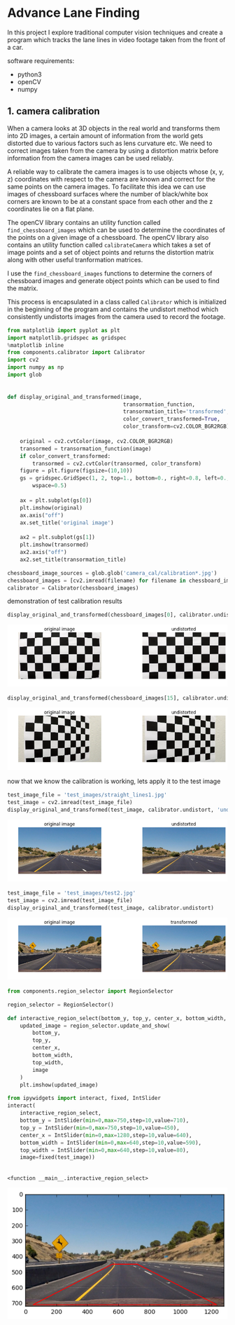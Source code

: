 
# Advance Lane Finding 

In this project I explore traditional computer vision techniques and create a program which tracks the lane lines in video footage taken from the front of a car.

software requirements:
 * python3
 * openCV
 * numpy


## 1. camera calibration 

When a camera looks at 3D objects in the real world and transforms them into 2D images, a certain amount of information from the world gets distorted due to various factors such as lens curvature etc. We need to correct images taken from the camera by using a distortion matrix before information from the camera images can be used reliably.

A reliable way to calibrate the camera images is to use objects whose (x, y, z) coordinates with respect to the camera are known and correct for the same points on the camera images. To facilitate this idea we can use images of chessboard surfaces where the number of black/white box corners are known to be at a constant space from each other and the z coordinates lie on a flat plane.

The openCV library contains an utility function called ``` find_chessboard_images``` which can be used to determine the coordinates of the points on a given image of a chessboard.
The openCV library also contains an utility function called ```calibrateCamera``` which takes a set of image points and a set of object points and returns the distortion matrix along with other useful tranformation matrices.

I use the ```find_chessboard_images``` functions to determine the corners of chessboard images and generate object points which can be used to find the matrix.

This process is encapsulated in a class called ```Calibrator``` which is initialized in the beginning of the program and contains the undistort method which consistently undistorts images from the camera used to record the footage.


```python
from matplotlib import pyplot as plt
import matplotlib.gridspec as gridspec
%matplotlib inline
from components.calibrator import Calibrator
import cv2
import numpy as np
import glob


def display_original_and_transformed(image, 
                                     transormation_function, 
                                     transormation_title='transformed',
                                     color_convert_transformed=True, 
                                     color_transform=cv2.COLOR_BGR2RGB):
    
    original = cv2.cvtColor(image, cv2.COLOR_BGR2RGB)
    transormed = transormation_function(image)
    if color_convert_transformed:
        transormed = cv2.cvtColor(transormed, color_transform)
    figure = plt.figure(figsize=(10,10))
    gs = gridspec.GridSpec(1, 2, top=1., bottom=0., right=0.8, left=0., hspace=0.,
        wspace=0.5)
    
    ax = plt.subplot(gs[0])
    plt.imshow(original)
    ax.axis("off")
    ax.set_title('original image')
    
    ax2 = plt.subplot(gs[1])
    plt.imshow(transormed)
    ax2.axis("off")
    ax2.set_title(transormation_title)
```


```python
chessboard_image_sources = glob.glob('camera_cal/calibration*.jpg')
chessboard_images = [cv2.imread(filename) for filename in chessboard_image_sources]
calibrator = Calibrator(chessboard_images)
```

demonstration of test calibration results


```python
display_original_and_transformed(chessboard_images[0], calibrator.undistort, 'undistorted')
```


![png](output_7_0.png)



```python
display_original_and_transformed(chessboard_images[15], calibrator.undistort, 'undistorted')
```


![png](output_8_0.png)


now that we know the calibration is working, lets apply it to the test image


```python
test_image_file = 'test_images/straight_lines1.jpg'
test_image = cv2.imread(test_image_file)
display_original_and_transformed(test_image, calibrator.undistort, 'undistorted')
```


![png](output_10_0.png)



```python
test_image_file = 'test_images/test2.jpg'
test_image = cv2.imread(test_image_file)
display_original_and_transformed(test_image, calibrator.undistort)
```


![png](output_11_0.png)



```python
from components.region_selector import RegionSelector
```


```python
region_selector = RegionSelector()
```


```python
def interactive_region_select(bottom_y, top_y, center_x, bottom_width, top_width, image):
    updated_image = region_selector.update_and_show(
        bottom_y,
        top_y,
        center_x,
        bottom_width,
        top_width,
        image
    )
    plt.imshow(updated_image)
```


```python
from ipywidgets import interact, fixed, IntSlider
interact(
    interactive_region_select,
    bottom_y = IntSlider(min=0,max=750,step=10,value=710),
    top_y = IntSlider(min=0,max=750,step=10,value=450),
    center_x = IntSlider(min=0,max=1280,step=10,value=640),
    bottom_width = IntSlider(min=0,max=640,step=10,value=590),
    top_width = IntSlider(min=0,max=640,step=10,value=80),
    image=fixed(test_image))
    
```




    <function __main__.interactive_region_select>




![png](output_15_1.png)



```python

```

